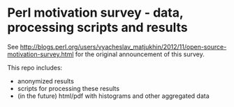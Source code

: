 # Perl motivation survey - data, processing scripts and results

See <http://blogs.perl.org/users/vyacheslav_matjukhin/2012/11/open-source-motivation-survey.html> for the original announcement of this survey.

This repo includes:
* anonymized results
* scripts for processing these results
* (in the future) html/pdf with histograms and other aggregated data
